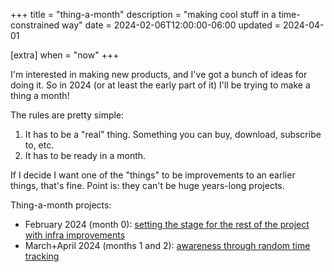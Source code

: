 +++
title = "thing-a-month"
description = "making cool stuff in a time-constrained way"
date = 2024-02-06T12:00:00-06:00
updated = 2024-04-01

[extra]
when = "now"
+++

I'm interested in making new products, and I've got a bunch of ideas for doing it.
So in 2024 (or at least the early part of it) I'll be trying to make a thing a month!

The rules are pretty simple:

1. It has to be a "real" thing. Something you can buy, download, subscribe to, etc.
2. It has to be ready in a month.

If I decide I want one of the "things" to be improvements to an earlier things, that's fine.
Point is: they can't be huge years-long projects.

Thing-a-month projects:

- February 2024 (month 0): [setting the stage for the rest of the project with infra improvements](@/projects/thing-a-month-meta.md)
- March+April 2024 (months 1 and 2): [awareness through random time tracking](@/projects/thing-a-month-awareness.md)
